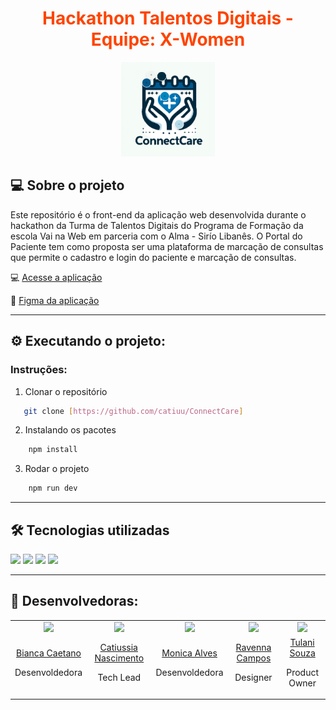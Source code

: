 <div align="center">
 <h1 style="color: #FE4400;">Hackathon Talentos Digitais - Equipe: X-Women</h1>
<img src="logo.png" alt="Logo do Projeto" width="150"/>
</div>



## 💻 Sobre o projeto

Este repositório é o front-end da aplicação web desenvolvida durante o hackathon da Turma de Talentos Digitais do Programa de Formação da escola Vai na Web em parceria com o Alma - Sirío Libanês.
O Portal do Paciente tem como proposta ser uma plataforma de marcação de consultas que permite o cadastro e login do paciente e marcação de consultas. 

💻 [Acesse a aplicação](https://connect-care-git-dev-3b688e-catiussiatamarahotmailcoms-projects.vercel.app/)

:art: [Figma da aplicação](https://www.figma.com/design/EaJDVISZc7TF7CoXXxxx21/ConnectCare?node-id=1-2&t=mtrN6sv8HdZ8019l-1)

---

## ⚙️ Executando o projeto:

### Instruções:

1. Clonar o repositório

```sh
   git clone [https://github.com/catiuu/ConnectCare]
```

2. Instalando os pacotes

```sh
    npm install
```

3. Rodar o projeto

```sh
    npm run dev
```

---

## 🛠️ Tecnologias utilizadas

<div>
  <img src="https://img.shields.io/badge/HTML5-E34F26?style=for-the-badge&logo=html5&logoColor=white">
  <img src="https://img.shields.io/badge/CSS3-1572B6?style=for-the-badge&logo=css3&logoColor=white">
  <img src="https://img.shields.io/badge/JavaScript-F7DF1E?style=for-the-badge&logo=javascript&logoColor=black">
  <img src="https://img.shields.io/badge/Material%20UI-007FFF?style=for-the-badge&logo=mui&logoColor=white" />
</div>

---

## 🚀 Desenvolvedoras:

<table>
    <tr align="center">
        <td>
          <a href="https://github.com/bia024" target="_blank">
            <img src="https://avatars.githubusercontent.com/u/122963070?v=4" height="150px">
          </a>
        </td>
        <td>
            <a href="https://github.com/catiuu" target="_blank">
              <img src="https://avatars.githubusercontent.com/u/85588757?s=400&u=2106e5c0e32f220d01bee5f1ae3f984f222abcee&v=4" height="150px">
            </a>
        </td>
        <td>
            <a href="https://github.com/MonicaAlvesP" target="_blank">
              <img src="https://avatars.githubusercontent.com/u/92680257?v=4" height="150px">
            </a>
        </td>
	      <td>
            <a href="https://github.com/ravenascampos" target="_blank">
              <img src="https://avatars.githubusercontent.com/u/86082957?v=4" height="150px" border-radius="50%">
            </a>
        </td>
        <td>
            <a href="https://github.com/TulaniSouza" target="_blank">
              <img src="https://avatars.githubusercontent.com/u/87509369?v=4" height="150px">
            </a>
        </td>
    </tr>
    <tr align="center">
        <td>
            <a href="https://github.com/bia024" target="_blank">Bianca Caetano</a>
            <p>Desenvoldedora</p>
        </td>
        <td>
          <a href="https://github.com/catiuu" target="_blank">Catiussia Nascimento</a>
          <p>Tech Lead</p>
        </td>
        <td>
          <a href="https://github.com/MonicaAlvesP" target="_blank">Monica Alves</a>
          <p>Desenvoldedora</p>
        </td>
        <td>
          <a href="https://github.com/ravenascampos" target="_blank">Ravenna Campos</a>
          <p>Designer</p>
        </td>
        <td>
          <a href="https://github.com/TulaniSouza" target="_blank">Tulani Souza</a>
          <p>Product Owner</p>
        </td>
    </tr>
</table>
